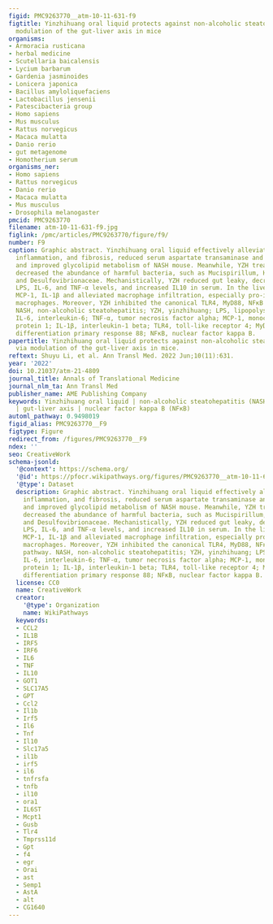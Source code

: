 ```yaml
---
figid: PMC9263770__atm-10-11-631-f9
figtitle: Yinzhihuang oral liquid protects against non-alcoholic steatohepatitis via
  modulation of the gut-liver axis in mice
organisms:
- Armoracia rusticana
- herbal medicine
- Scutellaria baicalensis
- Lycium barbarum
- Gardenia jasminoides
- Lonicera japonica
- Bacillus amyloliquefaciens
- Lactobacillus jensenii
- Patescibacteria group
- Homo sapiens
- Mus musculus
- Rattus norvegicus
- Macaca mulatta
- Danio rerio
- gut metagenome
- Homotherium serum
organisms_ner:
- Homo sapiens
- Rattus norvegicus
- Danio rerio
- Macaca mulatta
- Mus musculus
- Drosophila melanogaster
pmcid: PMC9263770
filename: atm-10-11-631-f9.jpg
figlink: /pmc/articles/PMC9263770/figure/f9/
number: F9
caption: Graphic abstract. Yinzhihuang oral liquid effectively alleviated steatosis,
  inflammation, and fibrosis, reduced serum aspartate transaminase and alanine transaminase,
  and improved glycolipid metabolism of NASH mouse. Meanwhile, YZH treatment significantly
  decreased the abundance of harmful bacteria, such as Mucispirillum, Helicobacter,
  and Desulfovibrionaceae. Mechanistically, YZH reduced gut leaky, decreased serum
  LPS, IL-6, and TNF-α levels, and increased IL10 in serum. In the liver, YZH decreased
  MCP-1, IL-1β and alleviated macrophage infiltration, especially pro-inflammatory
  macrophages. Moreover, YZH inhibited the canonical TLR4, MyD88, NFκB signaling pathway.
  NASH, non-alcoholic steatohepatitis; YZH, yinzhihuang; LPS, lipopolysaccharide;
  IL-6, interleukin-6; TNF-α, tumor necrosis factor alpha; MCP-1, monocyte chemoattractant
  protein 1; IL-1β, interleukin-1 beta; TLR4, toll-like receptor 4; MyD88, myeloid
  differentiation primary response 88; NFκB, nuclear factor kappa B.
papertitle: Yinzhihuang oral liquid protects against non-alcoholic steatohepatitis
  via modulation of the gut-liver axis in mice.
reftext: Shuyu Li, et al. Ann Transl Med. 2022 Jun;10(11):631.
year: '2022'
doi: 10.21037/atm-21-4809
journal_title: Annals of Translational Medicine
journal_nlm_ta: Ann Transl Med
publisher_name: AME Publishing Company
keywords: Yinzhihuang oral liquid | non-alcoholic steatohepatitis (NASH) | gut microbiota
  | gut-liver axis | nuclear factor kappa B (NFκB)
automl_pathway: 0.9498019
figid_alias: PMC9263770__F9
figtype: Figure
redirect_from: /figures/PMC9263770__F9
ndex: ''
seo: CreativeWork
schema-jsonld:
  '@context': https://schema.org/
  '@id': https://pfocr.wikipathways.org/figures/PMC9263770__atm-10-11-631-f9.html
  '@type': Dataset
  description: Graphic abstract. Yinzhihuang oral liquid effectively alleviated steatosis,
    inflammation, and fibrosis, reduced serum aspartate transaminase and alanine transaminase,
    and improved glycolipid metabolism of NASH mouse. Meanwhile, YZH treatment significantly
    decreased the abundance of harmful bacteria, such as Mucispirillum, Helicobacter,
    and Desulfovibrionaceae. Mechanistically, YZH reduced gut leaky, decreased serum
    LPS, IL-6, and TNF-α levels, and increased IL10 in serum. In the liver, YZH decreased
    MCP-1, IL-1β and alleviated macrophage infiltration, especially pro-inflammatory
    macrophages. Moreover, YZH inhibited the canonical TLR4, MyD88, NFκB signaling
    pathway. NASH, non-alcoholic steatohepatitis; YZH, yinzhihuang; LPS, lipopolysaccharide;
    IL-6, interleukin-6; TNF-α, tumor necrosis factor alpha; MCP-1, monocyte chemoattractant
    protein 1; IL-1β, interleukin-1 beta; TLR4, toll-like receptor 4; MyD88, myeloid
    differentiation primary response 88; NFκB, nuclear factor kappa B.
  license: CC0
  name: CreativeWork
  creator:
    '@type': Organization
    name: WikiPathways
  keywords:
  - CCL2
  - IL1B
  - IRF5
  - IRF6
  - IL6
  - TNF
  - IL10
  - GOT1
  - SLC17A5
  - GPT
  - Ccl2
  - Il1b
  - Irf5
  - Il6
  - Tnf
  - Il10
  - Slc17a5
  - il1b
  - irf5
  - il6
  - tnfrsfa
  - tnfb
  - il10
  - ora1
  - IL6ST
  - Mcpt1
  - Gusb
  - Tlr4
  - Tmprss11d
  - Gpt
  - f4
  - egr
  - Orai
  - ast
  - Semp1
  - AstA
  - alt
  - CG1640
---
```


